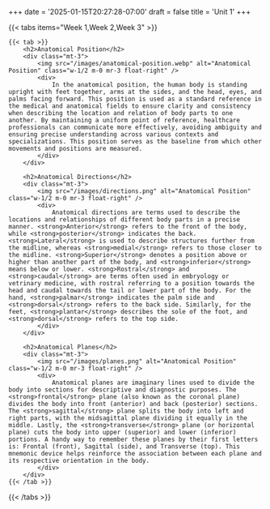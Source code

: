 +++
date = '2025-01-15T20:27:28-07:00'
draft = false
title = 'Unit 1'
+++

{{< tabs items="Week 1,Week 2,Week 3" >}}

    {{< tab >}}
        <h2>Anatomical Position</h2>
        <div class="mt-3">
            <img src="/images/anatomical-position.webp" alt="Anatomical Position" class="w-1/2 m-0 mr-3 float-right" />
            <div>
                In the anatomical position, the human body is standing upright with feet together, arms at the sides, and the head, eyes, and palms facing forward. This position is used as a standard reference in the medical and anatomical fields to ensure clarity and consistency when describing the location and relation of body parts to one another. By maintaining a uniform point of reference, healthcare professionals can communicate more effectively, avoiding ambiguity and ensuring precise understanding across various contexts and specializations. This position serves as the baseline from which other movements and positions are measured.
            </div>
        </div>

        <h2>Anatomical Directions</h2>
        <div class="mt-3">
            <img src="/images/directions.png" alt="Anatomical Position" class="w-1/2 m-0 mr-3 float-right" />
            <div>
                Anatomical directions are terms used to describe the locations and relationships of different body parts in a precise manner. <strong>Anterior</strong> refers to the front of the body, while <strong>posterior</strong> indicates the back. <strong>Lateral</strong> is used to describe structures further from the midline, whereas <strong>medial</strong> refers to those closer to the midline. <strong>Superior</strong> denotes a position above or higher than another part of the body, and <strong>inferior</strong> means below or lower. <strong>Rostral</strong> and <strong>caudal</strong> are terms often used in embryology or vetrinary medicine, with rostral referring to a position towards the head and caudal towards the tail or lower part of the body. For the hand, <strong>palmar</strong> indicates the palm side and <strong>dorsal</strong> refers to the back side. Similarly, for the feet, <strong>plantar</strong> describes the sole of the foot, and <strong>dorsal</strong> refers to the top side.
            </div>
        </div>

        <h2>Anatomical Planes</h2>
        <div class="mt-3">
            <img src="/images/planes.png" alt="Anatomical Position" class="w-1/2 m-0 mr-3 float-right" />
            <div>
                Anatomical planes are imaginary lines used to divide the body into sections for descriptive and diagnostic purposes. The <strong>frontal</strong> plane (also known as the coronal plane) divides the body into front (anterior) and back (posterior) sections. The <strong>sagittal</strong> plane splits the body into left and right parts, with the midsagittal plane dividing it equally in the middle. Lastly, the <strong>transverse</strong> plane (or horizontal plane) cuts the body into upper (superior) and lower (inferior) portions. A handy way to remember these planes by their first letters is: Frontal (front), Sagittal (side), and Transverse (top). This mnemonic device helps reinforce the association between each plane and its respective orientation in the body.
            </div>
        </div>
    {{< /tab >}}

{{< /tabs >}}